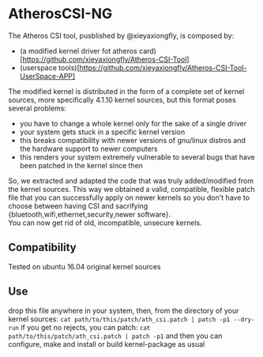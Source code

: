 # AtherosCSI-NG

The Atheros CSI tool, pusblished by @xieyaxiongfly, is composed by: 
- (a modified kernel driver fot atheros card)[https://github.com/xieyaxiongfly/Atheros-CSI-Tool] 
- (userspace tools)[https://github.com/xieyaxiongfly/Atheros-CSI-Tool-UserSpace-APP]  

The modified kernel is distributed in the form of a complete set of kernel sources, more specifically 4.1.10 kernel sources, but this format poses several problems:

- you have to change a whole kernel only for the sake of a single driver
- your system gets stuck in a specific kernel version
- this breaks compatibility with newer versions of gnu/linux distros and the hardware support to newer computers
- this renders your system extremely vulnerable to several bugs that have been patched in the kernel since then 

So, we extracted and adapted the code that was truly added/modified from the kernel sources. This way we obtained a valid, compatible, flexible patch file that you can successfully apply on newer kernels so you don't have to choose between having CSI and sacrifying {bluetooth,wifi,ethernet,security,newer software}.  
You can now get rid of old, incompatible, unsecure kernels.
## Compatibility
Tested on ubuntu 16.04 original kernel sources
## Use
drop this file anywhere in your system, then, from the directory of your kernel sources:
`cat path/to/this/patch/ath_csi.patch | patch -p1 --dry-run`
if you get no rejects, you can patch:
`cat path/to/this/patch/ath_csi.patch | patch -p1`
and then you can configure, make and install or build kernel-package as usual

